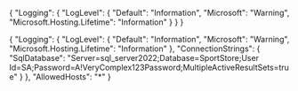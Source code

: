 {
  "Logging": {
    "LogLevel": {
      "Default": "Information",
      "Microsoft": "Warning",
      "Microsoft.Hosting.Lifetime": "Information"
    }
  }
}


{
  "Logging": {
    "LogLevel": {
      "Default": "Information",
      "Microsoft": "Warning",
      "Microsoft.Hosting.Lifetime": "Information"
    },
    "ConnectionStrings": {
      "SqlDatabase": "Server=sql_server2022;Database=SportStore;User Id=SA;Password=A!VeryComplex123Password;MultipleActiveResultSets=true"
    }
  },
  "AllowedHosts": "*"
}




